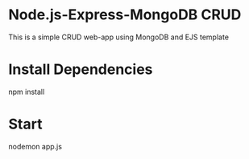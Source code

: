 # Node.js-Express-MongoDB CRUD 

This is a simple CRUD web-app using MongoDB and EJS template 


# Install Dependencies
npm install

# Start 
nodemon app.js



